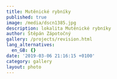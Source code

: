 ```yaml
---
title: Mutěnické rybníky
published: true
image: /media/dscn1385.jpg
description: lokalita Mutěnické rybníky
author: Štěpán Zápotočný
gallery: /projects/revision.html
lang_alternatives:
  en_GB: {}
date: '2019-03-06 21:16:15 +0100'
category: gallery
layout: photo
---
```


